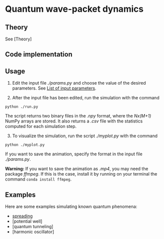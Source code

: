 # Quantum wave-packet dynamics


## Theory 



See [Theory]

## Code implementation



## Usage
1. Edit the input file _./params.py_ and choose the value of the desired parameters. See [List of input parameters](./PARAMS.md).

2. After the input file has been edited, run the simulation with the command
```
python ./run.py
```
The script returns two binary files in the _.npy_ format, where the _Nx(M+1)_ NumPy arrays are stored. 
It also returns a _.csv_ file with the statistics computed for each simulation step.


3. To visualize the simulation, run the script _./myplot.py_ with the command
```
python ./myplot.py
```
If you want to save the animation, specify the format in the input file _./params.py_.

**Warning:** If you want to save the animation as _.mp4_, you may need the package _ffmpeg_.
If this is the case, install it by running on your terminal the command `conda install ffmpeg`.

## Examples

Here are some examples simulating known quantum phenomena:

* [spreading](spreading.md)
* [potential well]
* [quantum tunneling]
* [harmonic oscillator]

